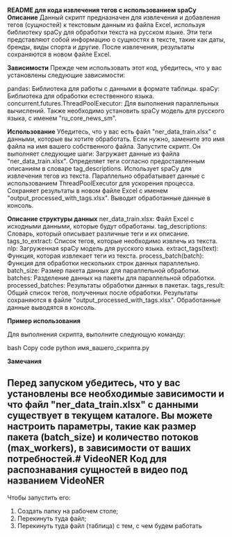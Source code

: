 __README для кода извлечения тегов с использованием spaCy__
__Описание__
Данный скрипт предназначен для извлечения и добавления тегов (сущностей) к текстовым данным из файла Excel, используя библиотеку spaCy для обработки текста на русском языке. Эти теги представляют собой информацию о сущностях в тексте, такие как даты, бренды, виды спорта и другие. После извлечения, результаты сохраняются в новом файле Excel.

__Зависимости__
Прежде чем использовать этот код, убедитесь, что у вас установлены следующие зависимости:

pandas: Библиотека для работы с данными в формате таблицы.
spaCy: Библиотека для обработки естественного языка.
concurrent.futures.ThreadPoolExecutor: Для выполнения параллельных вычислений.
Также необходимо установить spaCy модель для русского языка, с именем "ru_core_news_sm".

__Использование__
Убедитесь, что у вас есть файл "ner_data_train.xlsx" с данными, которые вы хотите обработать. Если нужно, замените это имя файла на имя вашего собственного файла.
Запустите скрипт. Он выполняет следующие шаги:
Загружает данные из файла "ner_data_train.xlsx".
Определяет теги согласно предоставленным описаниям в словаре tag_descriptions.
Использует spaCy для извлечения тегов из текста.
Параллельно обрабатывает данные с использованием ThreadPoolExecutor для ускорения процесса.
Сохраняет результаты в новом файле Excel с именем "output_processed_with_tags.xlsx".
Выводит обработанные данные в консоль.

__Описание структуры данных__
ner_data_train.xlsx: Файл Excel с исходными данными, которые будут обработаны.
tag_descriptions: Словарь, который описывает различные теги и их описание.
tags_to_extract: Список тегов, которые необходимо извлечь из текста.
nlp: Загруженная spaCy модель для русского языка.
extract_tags(text): Функция, которая извлекает теги из текста.
process_batch(batch): Функция для обработки нескольких строк данных параллельно.
batch_size: Размер пакета данных для параллельной обработки.
batches: Разделение данных на пакеты для параллельной обработки.
processed_batches: Результаты обработки данных в пакетах.
tags_result: Общий список тегов, полученных после обработки.
Результаты сохраняются в файле "output_processed_with_tags.xlsx".
Обработанные данные выводятся в консоль.

__Пример использования__

Для выполнения скрипта, выполните следующую команду:

bash
Copy code
python имя_вашего_скрипта.py

__Замечания__

Перед запуском убедитесь, что у вас установлены все необходимые зависимости и что файл "ner_data_train.xlsx" с данными существует в текущем каталоге.
Вы можете настроить параметры, такие как размер пакета (batch_size) и количество потоков (max_workers), в зависимости от ваших потребностей.# VideoNER
Код для распознавания сущностей в видео под названием VideoNER
--------------------------------------------------------------
Чтобы запустить его:
1. Создать папку на рабочем столе;
2. Перекинуть туда файл;
3. Перекинуть туда файл (таблица) с тем, с чем будем работать
   
